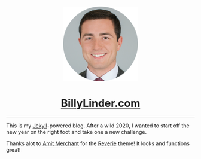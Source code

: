 <div align="center">
  <br>
  <img src="/images/billylinder.png" alt="Billy Linder" width="200"/>
  <br>  
  <h1><a href="https://billylinder.com">BillyLinder.com</a></h1>
</div>

---

This is my [Jekyll](https://jekyllrb.com/)-powered blog. After a wild 2020, I wanted to start off the new year on the right foot and take one a new challenge. 

Thanks alot to [Amit Merchant](https://github.com/amitmerchant1990) for the [Reverie](https://github.com/amitmerchant1990/reverie) theme! It looks and functions great!